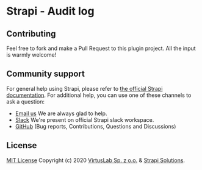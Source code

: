 # Strapi - Audit log

## Contributing

Feel free to fork and make a Pull Request to this plugin project. All the input
is warmly welcome!

## Community support

For general help using Strapi, please refer to
[the official Strapi documentation](https://strapi.io/documentation/). For
additional help, you can use one of these channels to ask a question:

- [Email us](mailto:strapi@virtuslab.com) We are always glad to help.
- [Slack](http://slack.strapi.io) We're present on official Strapi slack
  workspace.
- [GitHub](https://github.com/VirtusLab/strapi-molecules/issues) (Bug reports,
  Contributions, Questions and Discussions)

## License

[MIT License](LICENSE.md) Copyright (c) 2020
[VirtusLab Sp. z o.o.](https://virtuslab.com/) &amp;
[Strapi Solutions](https://strapi.io/).
